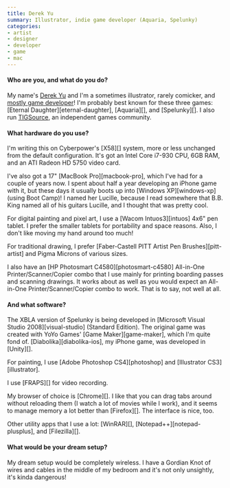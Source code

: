 ```yaml
---
title: Derek Yu
summary: Illustrator, indie game developer (Aquaria, Spelunky)
categories:
- artist
- designer
- developer
- game
- mac
---
```


#### Who are you, and what do you do?

My name's [Derek Yu](http://www.derekyu.com/ "Derek's website.") and I'm a sometimes illustrator, rarely comicker, and [mostly game developer](http://mossmouth.com/ "Derek's game studio.")! I'm probably best known for these three games: [Eternal Daughter][eternal-daughter], [Aquaria][], and [Spelunky][]. I also run [TIGSource](http://www.tigsource.com/ "The indie game community site."), an independent games community.

#### What hardware do you use?

I'm writing this on Cyberpower's [X58][] system, more or less unchanged from the default configuration. It's got an Intel Core i7-930 CPU, 6GB RAM, and an ATI Radeon HD 5750 video card.

I've also got a 17" [MacBook Pro][macbook-pro], which I've had for a couple of years now. I spent about half a year developing an iPhone game with it, but these days it usually boots up into [Windows XP][windows-xp] (using Boot Camp)! I named her Lucille, because I read somewhere that B.B. King named all of his guitars Lucille, and I thought that was pretty cool.

For digital painting and pixel art, I use a [Wacom Intuos3][intuos] 4x6" pen tablet. I prefer the smaller tablets for portability and space reasons. Also, I don't like moving my hand around too much!

For traditional drawing, I prefer [Faber-Castell PITT Artist Pen Brushes][pitt-artist] and Pigma Microns of various sizes.

I also have an [HP Photosmart C4580][photosmart-c4580] All-in-One Printer/Scanner/Copier combo that I use mainly for printing boarding passes and scanning drawings. It works about as well as you would expect an All-in-One Printer/Scanner/Copier combo to work. That is to say, not well at all.

#### And what software?

The XBLA version of Spelunky is being developed in [Microsoft Visual Studio 2008][visual-studio] (Standard Edition). The original game was created with YoYo Games' [Game Maker][game-maker], which I'm quite fond of. [Diabolika][diabolika-ios], my iPhone game, was developed in [Unity][].

For painting, I use [Adobe Photoshop CS4][photoshop] and [Illustrator CS3][illustrator].

I use [FRAPS][] for video recording.

My browser of choice is [Chrome][]. I like that you can drag tabs around without reloading them (I watch a lot of movies while I work), and it seems to manage memory a lot better than [Firefox][]. The interface is nice, too.

Other utility apps that I use a lot: [WinRAR][], [Notepad++][notepad-plusplus], and [Filezilla][].

#### What would be your dream setup?

My dream setup would be completely wireless. I have a Gordian Knot of wires and cables in the middle of my bedroom and it's not only unsightly, it's kinda dangerous!
